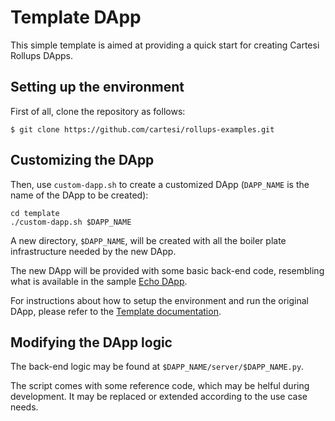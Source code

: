 # Template DApp

This simple template is aimed at providing a quick start for creating Cartesi Rollups DApps.

## Setting up the environment

First of all, clone the repository as follows:

```shell
$ git clone https://github.com/cartesi/rollups-examples.git
```

## Customizing the DApp

Then, use `custom-dapp.sh` to create a customized DApp (`DAPP_NAME` is the name of the DApp to be created):

```shell
cd template
./custom-dapp.sh $DAPP_NAME
```

A new directory, `$DAPP_NAME`, will be created with all the boiler plate infrastructure needed by the new DApp.

The new DApp will be provided with some basic back-end code, resembling what is available in the sample [Echo DApp](https://github.com/cartesi/rollups-examples/tree/main/echo).

For instructions about how to setup the environment and run the original DApp, please refer to the [Template documentation](./template/README.md).

## Modifying the DApp logic

The back-end logic may be found at `$DAPP_NAME/server/$DAPP_NAME.py`.

The script comes with some reference code, which may be helful during development.
It may be replaced or extended according to the use case needs.


